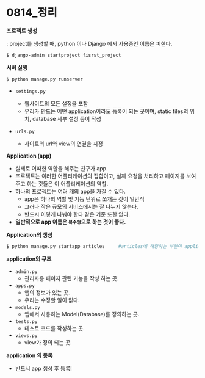# 0814_정리

**프로젝트 생성**

: project를 생성할 때, python 이나 Django 에서 사용중인 이름은 피한다.

```bash
$ django-admin startproject fisrst_project
```

**서버 실행**

```bash
$ python manage.py runserver
```



- `settings.py`
  - 웹사이트의 모든 설정을 포함
  - 우리가 만드는 어떤 application이라도 등록이 되는 곳이며, static files의 위치, database 세부 설정 등이 작성

- `urls.py`
  - 사이트의 url와 view의 연결을 지정



**Application (app)**

- 실제로 어떠한 역할을 해주는 친구가 app.
- 프로젝트는 이러한 어플리케이션의 집합이고, 실제 요청을 처리하고 페이지를 보여주고 하는 것들은 이 어플리케이션의 역할.
- 하나의 프로젝트는 여러 개의 app을 가질 수 있다.
  - app은 하나의 역할 및 기능 단위로 쪼개는 것이 일반적
  - 그러나 작은 규모의 서비스에서는 잘 나누지 않는다. 
  - 반드시 이렇게 나눠야 한다 같은 기준 또한 없다.
- **일반적으로 app 이름은 `복수형`으로 하는 것이 좋다.**



**Application의 생성**

```bash
$ python manage.py startapp articles     #articles에 해당하는 부분이 application의 이름
```



**application의 구조**

- `admin.py`
  - 관리자용 페이지 관련 기능을 작성 하는 곳.
- `apps.py`
  - 앱의 정보가 있는 곳. 
  - 우리는 수정할 일이 없다.
- `models.py`
  - 앱에서 사용하는 Model(Database)를 정의하는 곳.
- `tests.py`
  - 테스트 코드를 작성하는 곳.
- `views.py`
  - view가 정의 되는 곳. 



**application 의 등록**

- 반드시 app 생성 후 등록!

  

